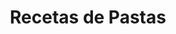 ---
layout: categorypage
title: Recetas de Pastas
category_name: Pastas
permalink: /categorias/pastas/index.html
---